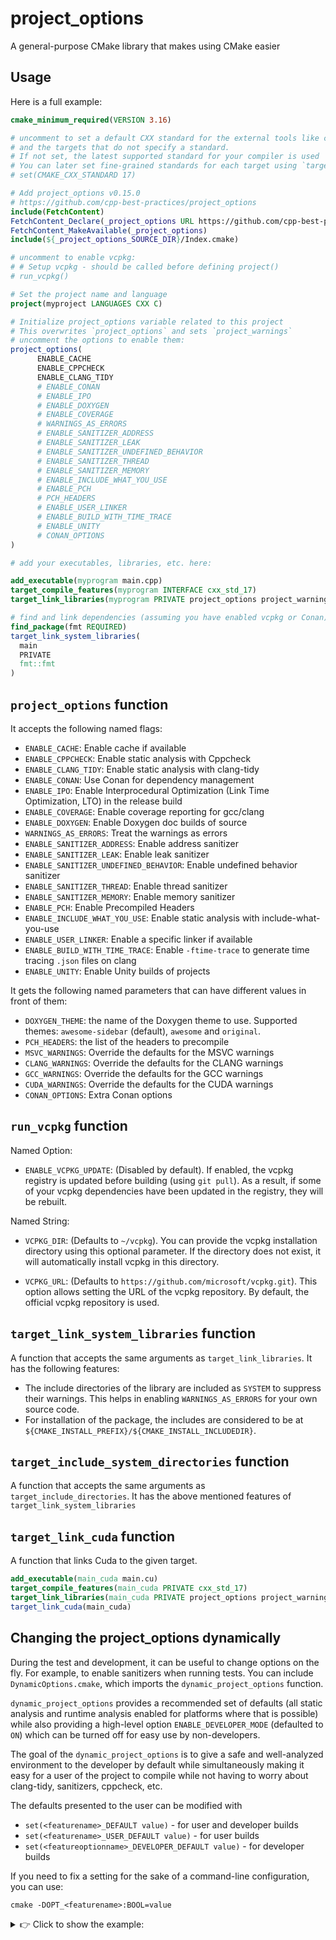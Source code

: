 # project_options

A general-purpose CMake library that makes using CMake easier

## Usage

Here is a full example:

```cmake
cmake_minimum_required(VERSION 3.16)

# uncomment to set a default CXX standard for the external tools like clang-tidy and cppcheck
# and the targets that do not specify a standard.
# If not set, the latest supported standard for your compiler is used
# You can later set fine-grained standards for each target using `target_compile_features`
# set(CMAKE_CXX_STANDARD 17)

# Add project_options v0.15.0
# https://github.com/cpp-best-practices/project_options
include(FetchContent)
FetchContent_Declare(_project_options URL https://github.com/cpp-best-practices/project_options/archive/refs/tags/v0.15.0.zip)
FetchContent_MakeAvailable(_project_options)
include(${_project_options_SOURCE_DIR}/Index.cmake)

# uncomment to enable vcpkg:
# # Setup vcpkg - should be called before defining project()
# run_vcpkg()

# Set the project name and language
project(myproject LANGUAGES CXX C)

# Initialize project_options variable related to this project
# This overwrites `project_options` and sets `project_warnings`
# uncomment the options to enable them:
project_options(
      ENABLE_CACHE
      ENABLE_CPPCHECK
      ENABLE_CLANG_TIDY
      # ENABLE_CONAN
      # ENABLE_IPO
      # ENABLE_DOXYGEN
      # ENABLE_COVERAGE
      # WARNINGS_AS_ERRORS
      # ENABLE_SANITIZER_ADDRESS
      # ENABLE_SANITIZER_LEAK
      # ENABLE_SANITIZER_UNDEFINED_BEHAVIOR
      # ENABLE_SANITIZER_THREAD
      # ENABLE_SANITIZER_MEMORY
      # ENABLE_INCLUDE_WHAT_YOU_USE
      # ENABLE_PCH
      # PCH_HEADERS
      # ENABLE_USER_LINKER
      # ENABLE_BUILD_WITH_TIME_TRACE
      # ENABLE_UNITY
      # CONAN_OPTIONS
)
```

```cmake
# add your executables, libraries, etc. here:

add_executable(myprogram main.cpp)
target_compile_features(myprogram INTERFACE cxx_std_17)
target_link_libraries(myprogram PRIVATE project_options project_warnings) # connect project_options to myprogram

# find and link dependencies (assuming you have enabled vcpkg or Conan):
find_package(fmt REQUIRED)
target_link_system_libraries(
  main
  PRIVATE
  fmt::fmt
)
```

## `project_options` function

It accepts the following named flags:

- `ENABLE_CACHE`: Enable cache if available
- `ENABLE_CPPCHECK`: Enable static analysis with Cppcheck
- `ENABLE_CLANG_TIDY`: Enable static analysis with clang-tidy
- `ENABLE_CONAN`: Use Conan for dependency management
- `ENABLE_IPO`: Enable Interprocedural Optimization (Link Time Optimization, LTO) in the release build
- `ENABLE_COVERAGE`: Enable coverage reporting for gcc/clang
- `ENABLE_DOXYGEN`: Enable Doxygen doc builds of source
- `WARNINGS_AS_ERRORS`: Treat the warnings as errors
- `ENABLE_SANITIZER_ADDRESS`: Enable address sanitizer
- `ENABLE_SANITIZER_LEAK`: Enable leak sanitizer
- `ENABLE_SANITIZER_UNDEFINED_BEHAVIOR`: Enable undefined behavior sanitizer
- `ENABLE_SANITIZER_THREAD`: Enable thread sanitizer
- `ENABLE_SANITIZER_MEMORY`: Enable memory sanitizer
- `ENABLE_PCH`: Enable Precompiled Headers
- `ENABLE_INCLUDE_WHAT_YOU_USE`: Enable static analysis with include-what-you-use
- `ENABLE_USER_LINKER`: Enable a specific linker if available
- `ENABLE_BUILD_WITH_TIME_TRACE`: Enable `-ftime-trace` to generate time tracing `.json` files on clang
- `ENABLE_UNITY`: Enable Unity builds of projects

It gets the following named parameters that can have different values in front of them:

- `DOXYGEN_THEME`: the name of the Doxygen theme to use. Supported themes: `awesome-sidebar` (default), `awesome` and `original`.
- `PCH_HEADERS`: the list of the headers to precompile
- `MSVC_WARNINGS`: Override the defaults for the MSVC warnings
- `CLANG_WARNINGS`: Override the defaults for the CLANG warnings
- `GCC_WARNINGS`: Override the defaults for the GCC warnings
- `CUDA_WARNINGS`: Override the defaults for the CUDA warnings
- `CONAN_OPTIONS`: Extra Conan options

## `run_vcpkg` function

Named Option:

- `ENABLE_VCPKG_UPDATE`: (Disabled by default). If enabled, the vcpkg registry is updated before building (using `git pull`). As a result, if some of your vcpkg dependencies have been updated in the registry, they will be rebuilt.

Named String:

- `VCPKG_DIR`: (Defaults to `~/vcpkg`). You can provide the vcpkg installation directory using this optional parameter.
  If the directory does not exist, it will automatically install vcpkg in this directory.

- `VCPKG_URL`: (Defaults to `https://github.com/microsoft/vcpkg.git`). This option allows setting the URL of the vcpkg repository. By default, the official vcpkg repository is used.

## `target_link_system_libraries` function

A function that accepts the same arguments as `target_link_libraries`. It has the following features:

- The include directories of the library are included as `SYSTEM` to suppress their warnings. This helps in enabling `WARNINGS_AS_ERRORS` for your own source code.
- For installation of the package, the includes are considered to be at `${CMAKE_INSTALL_PREFIX}/${CMAKE_INSTALL_INCLUDEDIR}`.

## `target_include_system_directories` function

A function that accepts the same arguments as `target_include_directories`. It has the above mentioned features of `target_link_system_libraries`

## `target_link_cuda` function

A function that links Cuda to the given target.

```cmake
add_executable(main_cuda main.cu)
target_compile_features(main_cuda PRIVATE cxx_std_17)
target_link_libraries(main_cuda PRIVATE project_options project_warnings)
target_link_cuda(main_cuda)
```

## Changing the project_options dynamically

During the test and development, it can be useful to change options on the fly. For example, to enable sanitizers when running tests. You can include `DynamicOptions.cmake`, which imports the `dynamic_project_options` function.

`dynamic_project_options` provides a recommended set of defaults (all static analysis and runtime analysis enabled for platforms where that is possible) while also providing a high-level option `ENABLE_DEVELOPER_MODE` (defaulted to `ON`) which can be turned off for easy use by non-developers.

The goal of the `dynamic_project_options` is to give a safe and well-analyzed environment to the developer by default while simultaneously making it easy for a user of the project to compile while not having to worry about clang-tidy, sanitizers, cppcheck, etc.

The defaults presented to the user can be modified with

- `set(<featurename>_DEFAULT value)` - for user and developer builds
- `set(<featurename>_USER_DEFAULT value)` - for user builds
- `set(<featureoptionname>_DEVELOPER_DEFAULT value)` - for developer builds

If you need to fix a setting for the sake of a command-line configuration, you can use:

```shell
cmake -DOPT_<featurename>:BOOL=value
```

<details>
<summary> 👉 Click to show the example:</summary>

```cmake
cmake_minimum_required(VERSION 3.16)

# uncomment to set a default CXX standard for the external tools like clang-tidy and cppcheck
# and the targets that do not specify a standard.
# If not set, the latest supported standard for your compiler is used
# You can later set fine-grained standards for each target using `target_compile_features`
# set(CMAKE_CXX_STANDARD 17)

# Add project_options v0.15.0
# https://github.com/cpp-best-practices/project_options
include(FetchContent)
FetchContent_Declare(_project_options URL https://github.com/cpp-best-practices/project_options/archive/refs/tags/v0.15.0.zip)
FetchContent_MakeAvailable(_project_options)
include(${_project_options_SOURCE_DIR}/Index.cmake)

 # ❗ Add dynamic CMake options
include(${_project_options_SOURCE_DIR}/src/DynamicOptions.cmake)

# uncomment to enable vcpkg:
# # Setup vcpkg - should be called before defining project()
# run_vcpkg()

# Set the project name and language
project(myproject LANGUAGES CXX C)

# Set PCH to be on by default for all non-Developer Mode Builds
# (this is just intended as an example of what is possible)
set(ENABLE_PCH_USER_DEFAULT ON)

# Initialize project_options variable related to this project
# This overwrites `project_options` and sets `project_warnings`
# uncomment the options to enable them:
dynamic_project_options(
  # set PCH headers you want enabled. Format can be slow, so this might be helpful
  PCH_HEADERS <vector> <string> <fmt/format.h>
)
```

```cmake
# add your executables, libraries, etc. here:

add_executable(myprogram main.cpp)
target_compile_features(myprogram INTERFACE cxx_std_17)
target_link_libraries(myprogram PRIVATE project_options project_warnings) # connect project_options to myprogram

# find and link dependencies (assuming you have enabled vcpkg or Conan):
find_package(fmt REQUIRED)
target_link_system_libraries(
  main
  PRIVATE
  fmt::fmt
)
```

</details>
